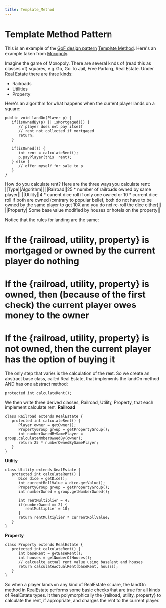 ```yaml
---
title: Template_Method
---
```

# Template Method Pattern
This is an example of the [GoF design pattern](http://en.wikipedia.org/wiki/Design_Patterns) [Template Method](http://en.wikipedia.org/wiki/Template_method_pattern). Here's an example taken from [Monopoly](http://en.wikipedia.org/wiki/Monopoly_(game)).

Imagine the game of Monopoly. There are several kinds of (read this as classes of) squares, e.g. Go, Go To Jail, Free Parking, Real Estate. Under Real Estate there are three kinds:
* Railroads
* Utilities
* Property

Here's an algorithm for what happens when the current player lands on a square: 
```
public void landOn(Player p) {
   if(isOwnedBy(p) || isMortgaged()) {
      // player does not pay itself
      // rent not collected if mortgaged
      return;
   }

   if(isOwned()) {
      int rent = calculateRent();
      p.payPlayer(this, rent);
   } else {
      // offer myself for sale to p
   }
}
```

How do you calculate rent? Here are the three ways you calculate rent:
||Type||Algorithm||
||Railroad||25 * number of railroads owned by same player||
||Utility||4 * current dice roll if only one owned or 10 * current dice roll if both are owned (contrary to popular belief, both do not have to be owned by the same player to get 10X and you do not re-roll the dice either)||
||Property||Some base value modified by houses or hotels on the property||

Notice that the rules for landing are the same:
# If the {railroad, utility, property} is mortgaged or owned by the current player do nothing
# If the {railroad, utility, property} is owned, then (because of the first check) the current player owes money to the owner
# If the {railroad, utility, property} is not owned, then the current player has the option of buying it

The only step that varies is the calculation of the rent. So we create an abstract base class, called Real Estate, that implements the landOn method AND has one abstract method:
```
protected int calculateRent();
```

We then write three derived classes, Railroad, Utility, Property, that each implement calculate rent:
**Railroad**
```
class Railroad extends RealEstate {
   protected int calculateRent() {
      Player owner = getOwner();
      PropertyGroup group = getPropertyGroup();
      int numberOwnedBySamePlayer = group.calculateNmberOwnedBy(owner);
      return 25 * numberOwnedBySamePlayer;
   }
}
```
**Utility**
```
class Utility extends RealEstate {
   protected int calculateRent() {
      Dice dice = getDice();
      int currentRollValue = dice.getValue();
      PropertyGroup group = getPropertyGroup();
      int numberOwned = group.getNumberOwned();

      int rentMultiplier = 4;
      if(numberOwned == 2) {
         rentMultiplier = 10;
      }
      return rentMultiplier * currentRollValue;
   }
}
```
**Property**
```
class Property extends RealEstate {
   protected int calculateRent() {
      int baseRent = getBaseRent();
      int houses = getNumberOfHouses();
      // calcualte actual rent value using baseRent and houses
      return calculateActualRent(baseRent, houses);
   }
}
```

So when a player lands on any kind of RealEstate square, the landOn method in RealEstate performs some basic checks that are true for all kinds of RealEstate types. It then polymorphically the {railroad, utility, property} to calculate the rent, if appropriate, and charges the rent to the current player.

